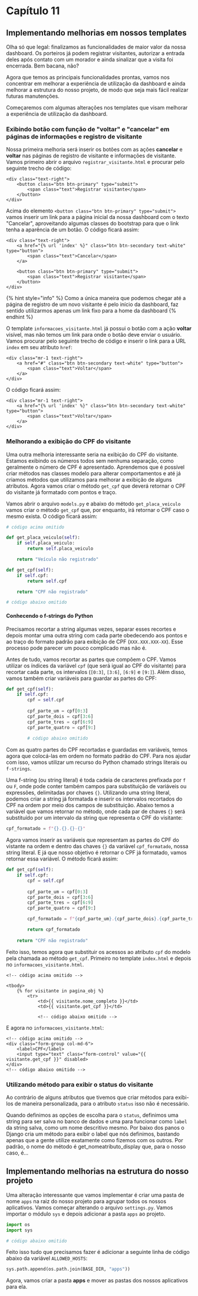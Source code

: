 # Capítulo 11

## Implementando melhorias em nossos templates

Olha só que legal: finalizamos as funcionalidades de maior valor da nossa dashboard. Os porteiros já podem registrar visitantes, autorizar a entrada deles após contato com um morador e ainda sinalizar que a visita foi encerrada. Bem bacana, não?

Agora que temos as principais funcionalidades prontas, vamos nos concentrar em melhorar a experiência de utilização da dashboard e ainda melhorar a estrutura do nosso projeto, de modo que seja mais fácil realizar futuras manutenções.

Começaremos com algumas alterações nos templates que visam melhorar a experiência de utilização da dashboard.

### Exibindo botão com função de "voltar" e "cancelar" em páginas de informações e registro de visitante

Nossa primeira melhoria será inserir os botões com as ações **cancelar** e **voltar** nas páginas de registro de visitante e informações de visitante. Vamos primeiro abrir o arquivo `registrar_visitante.html` e procurar pelo seguinte trecho de código:

```markup
<div class="text-right">
    <button class="btn btn-primary" type="submit">
        <span class="text">Registrar visitante</span>
    </button>
</div>
```

Acima do elemento `<button class="btn btn-primary" type="submit">` vamos inserir um link para a página inicial da nossa dashboard com o texto "Cancelar", aproveitando algumas classes do bootstrap para que o link tenha a aparência de um botão. O código ficará assim:

```markup
<div class="text-right">
    <a href="{% url 'index' %}" class="btn btn-secondary text-white" type="button">
        <span class="text">Cancelar</span>
    </a>

    <button class="btn btn-primary" type="submit">
        <span class="text">Registrar visitante</span>
    </button>
</div>
```

{% hint style="info" %}
Como a única maneira que podemos chegar até a página de registro de um novo visitante é pelo início da dashboard, faz sentido utilizarmos apenas um link fixo para a home da dashboard
{% endhint %}

O template `informacoes_visitante.html` já possui o botão com a ação **voltar** visível, mas não temos um link para onde o botão deve enviar o usuário. Vamos procurar pelo seguinte trecho de código e inserir o link para a URL `index` em seu atributo `href`:

```markup
<div class="mr-1 text-right">
    <a href="#" class="btn btn-secondary text-white" type="button">
        <span class="text">Voltar</span>
    </a>
</div>
```

O código ficará assim:

```markup
<div class="mr-1 text-right">
    <a href="{% url 'index' %}" class="btn btn-secondary text-white" type="button">
        <span class="text">Voltar</span>
    </a>
</div>
```

### Melhorando a exibição do CPF do visitante

Uma outra melhoria interessante seria na exibição do CPF do visitante. Estamos exibindo os números todos sem nenhuma separação, como geralmente o número de CPF é apresentado. Aprendemos que é possível criar métodos nas classes modelo para alterar comportamentos e até já criamos métodos que utilizamos para melhorar a exibição de alguns atributos. Agora vamos criar o método `get_cpf` que deverá retornar o CPF do visitante já formatado com pontos e traço.

Vamos abrir o arquivo `models.py` e abaixo do método `get_placa_veiculo` vamos criar o método `get_cpf` que, por enquanto, irá retornar o CPF caso o mesmo exista. O código ficará assim:

```python
# código acima omitido

def get_placa_veiculo(self):
    if self.placa_veiculo:
        return self.placa_veiculo

    return "Veículo não registrado"

def get_cpf(self):
    if self.cpf:
        return self.cpf

    return "CPF não registrado"

# código abaixo omitido
```

#### Conhecendo o f-strings do Python

Precisamos recortar a string algumas vezes, separar esses recortes e depois montar uma outra string com cada parte obedecendo aos pontos e ao traço do formato padrão para exibição de CPF \(`XXX.XXX.XXX-XX`\). Esse processo pode parecer um pouco complicado mas não é.

Antes de tudo, vamos recortar as partes que compõem o CPF. Vamos utilizar os índices da variável `cpf` \(que será igual ao CPF do visitante\) para recortar cada parte, os intervalos \(`[0:3]`, `[3:6]`, `[6:9]` e `[9:]`\). Além disso, vamos também criar variáveis para guardar as partes do CPF:

```python
def get_cpf(self):
    if self.cpf:
        cpf = self.cpf
        
        cpf_parte_um = cpf[0:3]
        cpf_parte_dois = cpf[3:6]
        cpf_parte_tres = cpf[6:9]
        cpf_parte_quatro = cpf[9:]
        
        # código abaixo omitido
```

Com as quatro partes do CPF recortadas e guardadas em variáveis, temos agora que colocá-las em ordem no formato padrão do CPF. Para nos ajudar com isso, vamos utilizar um recurso do Python chamado strings literais ou `f-strings`.

Uma f-string \(ou string literal\) é toda cadeia de caracteres prefixada por `f` ou `F`, onde pode conter também campos para substituição de variáveis ou expressões, delimitadas por chaves `{}`. Utilizando uma string literal, podemos criar a string já formatada e inserir os intervalos recortados do CPF na ordem por meio dos campos de substituição. Abaixo temos a variável que vamos retornar no método, onde cada par de chaves `{}` será substituído por um intervalo da string que representa o CPF do visitante:

```python
cpf_formatado = f"{}.{}.{}-{}"
```

Agora vamos inserir as variáveis que representam as partes do CPF do vistante na ordem e dentro das chaves `{}` da variável `cpf_formatado`, nossa string literal. E já que nosso objetivo é retornar o CPF já formatado, vamos retornar essa variável. O método ficará assim:

```python
def get_cpf(self):
    if self.cpf:
        cpf = self.cpf
        
        cpf_parte_um = cpf[0:3]
        cpf_parte_dois = cpf[3:6]
        cpf_parte_tres = cpf[6:9]
        cpf_parte_quatro = cpf[9:]

        cpf_formatado = f"{cpf_parte_um}.{cpf_parte_dois}.{cpf_parte_tres}-{cpf_parte_quatro}"

        return cpf_formatado
    
    return "CPF não registrado"
```

Feito isso, temos agora que substituir os acessos ao atributo `cpf` do modelo pela chamada ao método `get_cpf`. Primeiro no template `index.html` e depois no `informacoes_visitante.html`.

```markup
<!-- código acima omitido -->

<tbody>
    {% for visitante in pagina_obj %}
        <tr>
            <td>{{ visitante.nome_completo }}</td>
            <td>{{ visitante.get_cpf }}</td>
            
            <!-- código abaixo omitido -->
```

E agora no `informacoes_visitante.html`:

```markup
<!-- código acima omitido -->
<div class="form-group col-md-6">
    <label>CPF</label>
    <input type="text" class="form-control" value="{{ visitante.get_cpf }}" disabled>
</div>
<!-- código abaixo omitido -->
```

### Utilizando método para exibir o status do visitante

Ao contrário de alguns atributos que tivemos que criar métodos para exibi-los de maneira personalizada, para o atributo `status` isso não é necessário.

Quando definimos as opções de escolha para o `status`, definimos uma string para ser salva no banco de dados e uma para funcionar como `label` da string salva, como um nome descritivo mesmo. Por baixo dos panos o Django cria um método para exibir o label que nós definimos, bastando apenas que a gente utilize exatamente como fizemos com os outros. Por padrão, o nome do método é get\_nomeatributo\_display que, para o nosso caso, é...

## Implementando melhorias na estrutura do nosso projeto

Uma alteração interessante que vamos implementar é criar uma pasta de nome `apps` na raiz do nosso projeto para agrupar todos os nossos aplicativos. Vamos começar alterando o arquivo `settings.py`. Vamos importar o módulo `sys` e depois adicionar a pasta `apps` ao projeto.

```python
import os
import sys

# código abaixo omitido
```

Feito isso tudo que precisamos fazer é adicionar a seguinte linha de código abaixo da variável `ALLOWED_HOSTS`:

```python
sys.path.append(os.path.join(BASE_DIR, "apps"))
```

Agora, vamos criar a pasta **apps** e mover as pastas dos nossos aplicativos para ela.

